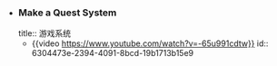 - ### Make a Quest System
  title:: 游戏系统
	- {{video https://www.youtube.com/watch?v=-65u991cdtw}}
	  id:: 6304473e-2394-4091-8bcd-19b1713b15e9